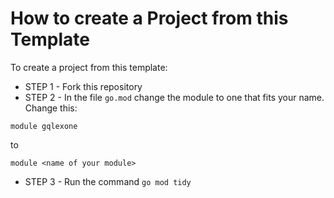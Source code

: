 # How to create a Project from this Template

To create a project from this template:

* STEP 1 - Fork this repository
* STEP 2 - In the file `go.mod` change the module to one that fits your name. Change this:
```
module gqlexone
```
to
```
module <name of your module>
```
* STEP 3 - Run the command `go mod tidy`